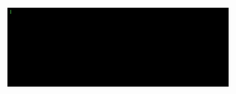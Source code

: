 [![GIF Description? WOW!!!](https://github.com/nikolasmelui/nikolasmelui/blob/master/description.gif)](https://github.com/nikolasmelui/nikolasmelui/blob/master/CV.md)

<!--
**NikolasMelui/nikolasmelui** is a ✨ _special_ ✨ repository because its `README.md` (this file) appears on your GitHub profile.

Here are some ideas to get you started:

- 🔭 I’m currently working on ...
- 🌱 I’m currently learning ...
- 👯 I’m looking to collaborate on ...
- 🤔 I’m looking for help with ...
- 💬 Ask me about ...
- 📫 How to reach me: ...
- 😄 Pronouns: ...
- ⚡ Fun fact: ...
-->
